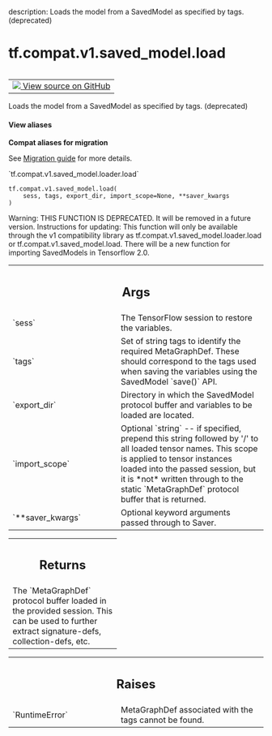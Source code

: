description: Loads the model from a SavedModel as specified by tags. (deprecated)

<div itemscope itemtype="http://developers.google.com/ReferenceObject">
<meta itemprop="name" content="tf.compat.v1.saved_model.load" />
<meta itemprop="path" content="Stable" />
</div>

# tf.compat.v1.saved_model.load

<!-- Insert buttons and diff -->

<table class="tfo-notebook-buttons tfo-api nocontent" align="left">
<td>
  <a target="_blank" href="https://github.com/tensorflow/tensorflow/blob/r2.3/tensorflow/python/saved_model/loader_impl.py#L268-L299">
    <img src="https://www.tensorflow.org/images/GitHub-Mark-32px.png" />
    View source on GitHub
  </a>
</td>
</table>



Loads the model from a SavedModel as specified by tags. (deprecated)

<section class="expandable">
  <h4 class="showalways">View aliases</h4>
  <p>
<b>Compat aliases for migration</b>
<p>See
<a href="https://www.tensorflow.org/guide/migrate">Migration guide</a> for
more details.</p>
<p>`tf.compat.v1.saved_model.loader.load`</p>
</p>
</section>

<pre class="devsite-click-to-copy prettyprint lang-py tfo-signature-link">
<code>tf.compat.v1.saved_model.load(
    sess, tags, export_dir, import_scope=None, **saver_kwargs
)
</code></pre>



<!-- Placeholder for "Used in" -->

Warning: THIS FUNCTION IS DEPRECATED. It will be removed in a future version.
Instructions for updating:
This function will only be available through the v1 compatibility library as tf.compat.v1.saved_model.loader.load or tf.compat.v1.saved_model.load. There will be a new function for importing SavedModels in Tensorflow 2.0.

<!-- Tabular view -->
 <table class="responsive fixed orange">
<colgroup><col width="214px"><col></colgroup>
<tr><th colspan="2"><h2 class="add-link">Args</h2></th></tr>

<tr>
<td>
`sess`
</td>
<td>
The TensorFlow session to restore the variables.
</td>
</tr><tr>
<td>
`tags`
</td>
<td>
Set of string tags to identify the required MetaGraphDef. These should
correspond to the tags used when saving the variables using the
SavedModel `save()` API.
</td>
</tr><tr>
<td>
`export_dir`
</td>
<td>
Directory in which the SavedModel protocol buffer and variables
to be loaded are located.
</td>
</tr><tr>
<td>
`import_scope`
</td>
<td>
Optional `string` -- if specified, prepend this string
followed by '/' to all loaded tensor names. This scope is applied to
tensor instances loaded into the passed session, but it is *not* written
through to the static `MetaGraphDef` protocol buffer that is returned.
</td>
</tr><tr>
<td>
`**saver_kwargs`
</td>
<td>
Optional keyword arguments passed through to Saver.
</td>
</tr>
</table>



<!-- Tabular view -->
 <table class="responsive fixed orange">
<colgroup><col width="214px"><col></colgroup>
<tr><th colspan="2"><h2 class="add-link">Returns</h2></th></tr>
<tr class="alt">
<td colspan="2">
The `MetaGraphDef` protocol buffer loaded in the provided session. This
can be used to further extract signature-defs, collection-defs, etc.
</td>
</tr>

</table>



<!-- Tabular view -->
 <table class="responsive fixed orange">
<colgroup><col width="214px"><col></colgroup>
<tr><th colspan="2"><h2 class="add-link">Raises</h2></th></tr>

<tr>
<td>
`RuntimeError`
</td>
<td>
MetaGraphDef associated with the tags cannot be found.
</td>
</tr>
</table>

